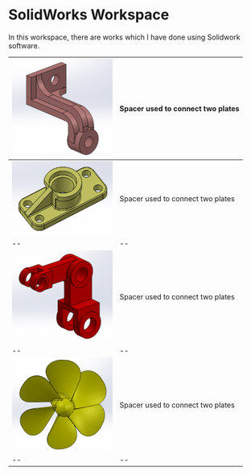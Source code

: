 # SolidWorks Workspace
In this workspace, there are works which I have done using Solidwork software.

|<img src="https://github.com/muratti32/solidworks-workspace/blob/master/ara_parca/ara_parca.png" width="200" /> |  Spacer used to connect two plates |
|--|--|
|<img src="https://github.com/muratti32/solidworks-workspace/blob/master/ara_parca2/ara_parca2_2.png" width="200" /> |  Spacer used to connect two plates |
|--|--|
|<img src="https://github.com/muratti32/solidworks-workspace/blob/master/ara_parca3/ara_parca33.png" width="200" /> |  Spacer used to connect two plates |
|--|--|
|<img src="https://github.com/muratti32/solidworks-workspace/blob/master/pervane/pervane2.png" width="200" /> |  Spacer used to connect two plates |
|--|--|
